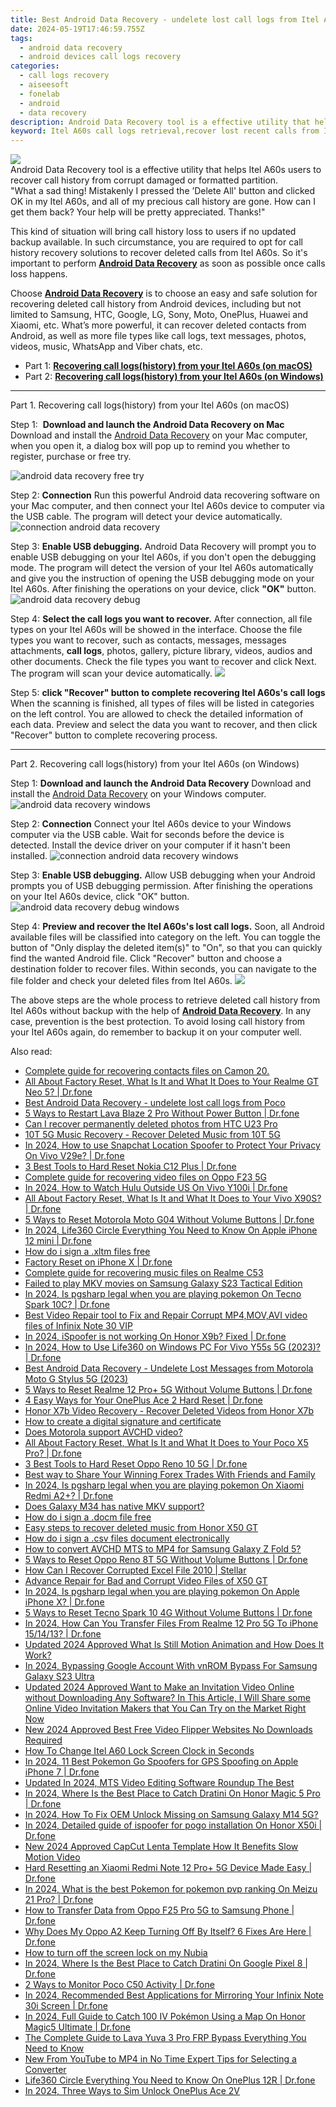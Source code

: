 ```yaml
---
title: Best Android Data Recovery - undelete lost call logs from Itel A60s
date: 2024-05-19T17:46:59.755Z
tags: 
  - android data recovery
  - android devices call logs recovery
categories: 
  - call logs recovery
  - aiseesoft
  - fonelab
  - android
  - data recovery
description: Android Data Recovery tool is a effective utility that helps Itel A60s users to recover call history from corrupt damaged or formatted partition.
keyword: Itel A60s call logs retrieval,recover lost recent calls from Itel A60s,restore deleted call history on Itel A60s,save erased call logs on Itel A60s,Regain missing call history on Itel A60s,unerase call numbers from Itel A60s,deletes call history of Itel A60s,how to retrieve deleted call history from my Itel A60s,how to restore your files from Itel A60s,Itel A60s retrieve deleted call history,recover call history from Itel A60s,does the Itel A60s have a backup for deleted call history
---
```


<img src="https://img0mobiles.techidaily.com/images/best-assets/devices/itel/itel-a60s/3.jpg" class="atpl-imgstyle"  />

<div class="atpl-content atpl-for-fonelab-android recover-call-logs">

<div class="atpl-post-description-part-1">
Android Data Recovery tool is a effective utility that helps Itel A60s users to recover call history from corrupt damaged or formatted partition.
</div>



<div class="atpl-post-description-part-2">
<div class="tpl-content-sub-paragraph-question">
    "What a sad thing! Mistakenly I pressed the ’Delete All' button and clicked OK in my Itel A60s, and all of my precious call history are gone. How can I get them back? Your help will be pretty appreciated. Thanks!"
</div>
<div class="tpl-content-sub-paragraph-content">
  <p>
    This kind of situation will bring call history loss to users if no updated backup available. In such circumstance, you are required to opt for call history recovery solutions to recover deleted calls from Itel A60s. So it's important to perform <a href="https://tools.techidaily.com/aiseesoft-android-data-recovery/" ><strong>Android Data Recovery</strong></a> as soon as possible once calls loss happens.
  </p>
</div>
</div>

<div class="atpl-post-description-part-3">
<div class="tpl-content-sub-paragraph-normal">
    <p>
        Choose <a href="https://tools.techidaily.com/aiseesoft-android-data-recovery/" ><strong>Android Data Recovery</strong></a> is to choose an easy and safe solution for recovering deleted call history from Android devices, including but not limited to Samsung, HTC, Google, LG, Sony, Moto, OnePlus, Huawei and Xiaomi, etc. What’s more powerful, it can recover deleted contacts from Android, as well as more file types like call logs, text messages, photos, videos, music, WhatsApp and Viber chats, etc.
    </p>
</div>
</div>

<ul>
  <li>Part 1: <strong><a href="#p1"> Recovering call logs(history) from your Itel A60s  (on macOS)</a></strong></li>
  <li>Part 2: <strong><a href="#p2"> Recovering call logs(history) from your Itel A60s  (on Windows)</a></strong></li>
</ul>


<!-- Part 1 -->
<a id="p1" name="p1" ></a><hr>

<div>
  <span class="atpl-step-part-style">Part 1. Recovering call logs(history) from your Itel A60s (on macOS)</span>
</div>

<span class="atpl-stepstyle-a"><span>Step 1: </span></span> <strong>Download and launch the Android Data Recovery on Mac</strong>
Download and install the <a href="https://tools.techidaily.com/aiseesoft-android-data-recovery/" >Android Data Recovery</a> on your Mac computer, when you open it, a dialog box will pop up to remind you whether to register, purchase or free try.

<img src="https://tools.techidaily.com/images/apps/aiseesoft/android-data-recovery/mac-free-try.png" class="atpl-imgstyle" alt="android data recovery free try" />

<span class="atpl-stepstyle-a"><span>Step 2: </span></span> <strong>Connection</strong>
Run this powerful Android data recovering software on your Mac computer, and then connect your Itel A60s device to computer via the USB cable. The program will detect your device automatically.
<img src="https://tools.techidaily.com/images/apps/aiseesoft/android-data-recovery/mac-connection-interface.jpg" class="atpl-imgstyle" alt="connection android data recovery" />

<span class="atpl-stepstyle-a"><span>Step 3: </span></span> <strong>Enable USB debugging.</strong>
Android Data Recovery will prompt you to enable USB debugging on your Itel A60s, if you don't open the debugging mode. The program will detect the version of your Itel A60s automatically and give you the instruction of opening the USB debugging mode on your Itel A60s. After finishing the operations on your device, click <strong>"OK"</strong> button.
<img src="https://tools.techidaily.com/images/apps/aiseesoft/android-data-recovery/mac-android-usb-debug.jpg"  class="atpl-imgstyle" alt="android data recovery debug" />

<span class="atpl-stepstyle-a"><span>Step 4: </span></span> <strong>Select the call logs you want to recover.</strong>
After connection, all file types on your Itel A60s will be showed in the interface. Choose the file types you want to recover, such as contacts, messages, messages attachments, <b>call logs</b>, photos, gallery, picture library, videos, audios and other documents. Check the file types you want to recover and click Next. The program will scan your device automatically.
<img src="https://tools.techidaily.com/images/apps/aiseesoft/android-data-recovery/mac-choose-type-call-logs.jpg" class="atpl-imgstyle"  />

<span class="atpl-stepstyle-a"><span>Step 5: </span></span> <strong>click "Recover" button to  complete recovering Itel A60s's call logs</strong>
When the scanning is finished, all types of files will be listed in categories on the left control. You are allowed to check the detailed information of each data. Preview and select the data you want to recover, and then click "Recover" button to complete recovering process.


<a id="p2" name="p2"></a><hr>

<!-- Part 2 -->
<div>
  <span class="atpl-step-part-style">Part 2. Recovering call logs(history) from your Itel A60s (on Windows)</span>
</div>

<span class="atpl-stepstyle-a"><span>Step 1: </span></span> <strong>Download and launch the Android Data Recovery</strong>
Download and install the <a href="https://tools.techidaily.com/aiseesoft-android-data-recovery/" >Android Data Recovery</a> on your Windows computer.
<img src="https://tools.techidaily.com/images/apps/aiseesoft/android-data-recovery/win-start-interface.png"  class="atpl-imgstyle" alt="android data recovery windows" />

<span class="atpl-stepstyle-a"><span>Step 2: </span></span> <strong>Connection</strong>
Connect your Itel A60s device to your Windows computer via the USB cable. Wait for seconds before the device is detected. Install the device driver on your computer if it hasn't been installed.
<img src="https://tools.techidaily.com/images/apps/aiseesoft/android-data-recovery/win-connection-interface.png" class="atpl-imgstyle" alt="connection android data recovery windows" />

<span class="atpl-stepstyle-a"><span>Step 3: </span></span> <strong>Enable USB debugging.</strong>
Allow USB debugging when your Android prompts you of USB debugging permission. After finishing the operations on your Itel A60s device, click "OK" button.
<img src="https://tools.techidaily.com/images/apps/aiseesoft/android-data-recovery/win-android-usb-debug.png" class="atpl-imgstyle" alt="android data recovery debug windows" />

<span class="atpl-stepstyle-a"><span>Step 4: </span></span> <strong>Preview and recover the Itel A60s's lost call logs.</strong>
Soon, all Android available files will be classified into category on the left. You can toggle the button of "Only display the deleted item(s)" to "On", so that you can quickly find the wanted Android file. Click "Recover" button and choose a destination folder to recover files. Within seconds, you can navigate to the file folder and check your deleted files from Itel A60s.
<img src="https://tools.techidaily.com/images/apps/aiseesoft/android-data-recovery/win-recover-call-logs.png" class="atpl-imgstyle"  />

<div class="atpl-post-description-part-4">
<div class="tpl-content-sub-paragraph-normal">
    <p>
        The above steps are the whole process to retrieve deleted call history from Itel A60s without backup with the help of <a href="https://tools.techidaily.com/aiseesoft-android-data-recovery/" ><strong>Android Data Recovery</strong></a>. In any case, prevention is the best protection. To avoid losing call history from your Itel A60s again, do remember to backup it on your computer well.
    </p>
</div>
</div>

<ins class="adsbygoogle"
     style="display:block"
     data-ad-client="ca-pub-7571918770474297"
     data-ad-slot="8358498916"
     data-ad-format="auto"
     data-full-width-responsive="true"></ins>



</div>
<ins class="adsbygoogle"
    style="display:block"
    data-ad-format="autorelaxed"
    data-ad-client="ca-pub-7571918770474297"
    data-ad-slot="1223367746"></ins>

<span class="atpl-alsoreadstyle">Also read:</span>
<div><ul>
<li><a href="https://phone-solutions.techidaily.com/complete-guide-for-recovering-contacts-files-on-camon-20-by-fonelab-android-recover-contacts/"><u>Complete guide for recovering contacts files on Camon 20.</u></a></li>
<li><a href="https://phone-solutions.techidaily.com/all-about-factory-reset-what-is-it-and-what-it-does-to-your-realme-gt-neo-5-drfone-by-drfone-reset-android-reset-android/"><u>All About Factory Reset, What Is It and What It Does to Your Realme GT Neo 5? | Dr.fone</u></a></li>
<li><a href="https://phone-solutions.techidaily.com/best-android-data-recovery-undelete-lost-call-logs-from-poco-by-fonelab-android-recover-call-logs/"><u>Best Android Data Recovery - undelete lost call logs from Poco</u></a></li>
<li><a href="https://phone-solutions.techidaily.com/5-ways-to-restart-lava-blaze-2-pro-without-power-button-drfone-by-drfone-reset-android-reset-android/"><u>5 Ways to Restart Lava Blaze 2 Pro Without Power Button | Dr.fone</u></a></li>
<li><a href="https://phone-solutions.techidaily.com/can-i-recover-permanently-deleted-photos-from-htc-u23-pro-by-stellar-photo-recovery-android-mobile-photo-recover/"><u>Can I recover permanently deleted photos from HTC U23 Pro</u></a></li>
<li><a href="https://phone-solutions.techidaily.com/10t-5g-music-recovery-recover-deleted-music-from-10t-5g-by-fonelab-android-recover-music/"><u>10T 5G Music Recovery - Recover Deleted Music from 10T 5G</u></a></li>
<li><a href="https://phone-solutions.techidaily.com/in-2024-how-to-use-snapchat-location-spoofer-to-protect-your-privacy-on-vivo-v29e-drfone-by-drfone-virtual-android/"><u>In 2024, How to use Snapchat Location Spoofer to Protect Your Privacy On Vivo V29e? | Dr.fone</u></a></li>
<li><a href="https://phone-solutions.techidaily.com/3-best-tools-to-hard-reset-nokia-c12-plus-drfone-by-drfone-reset-android-reset-android/"><u>3 Best Tools to Hard Reset Nokia C12 Plus | Dr.fone</u></a></li>
<li><a href="https://phone-solutions.techidaily.com/complete-guide-for-recovering-video-files-on-oppo-f23-5g-by-fonelab-android-recover-video/"><u>Complete guide for recovering video files on Oppo F23 5G</u></a></li>
<li><a href="https://phone-solutions.techidaily.com/in-2024-how-to-watch-hulu-outside-us-on-vivo-y100i-drfone-by-drfone-virtual-android/"><u>In 2024, How to Watch Hulu Outside US On Vivo Y100i | Dr.fone</u></a></li>
<li><a href="https://phone-solutions.techidaily.com/all-about-factory-reset-what-is-it-and-what-it-does-to-your-vivo-x90s-drfone-by-drfone-reset-android-reset-android/"><u>All About Factory Reset, What Is It and What It Does to Your Vivo X90S? | Dr.fone</u></a></li>
<li><a href="https://phone-solutions.techidaily.com/5-ways-to-reset-motorola-moto-g04-without-volume-buttons-drfone-by-drfone-reset-android-reset-android/"><u>5 Ways to Reset Motorola Moto G04 Without Volume Buttons | Dr.fone</u></a></li>
<li><a href="https://phone-solutions.techidaily.com/in-2024-life360-circle-everything-you-need-to-know-on-apple-iphone-12-mini-drfone-by-drfone-virtual-ios/"><u>In 2024, Life360 Circle Everything You Need to Know On Apple iPhone 12 mini | Dr.fone</u></a></li>
<li><a href="https://phone-solutions.techidaily.com/how-do-i-sign-a-xltm-files-free-by-ldigisigner-sign-a-excel-sign-a-excel/"><u>How do i sign a .xltm files free</u></a></li>
<li><a href="https://phone-solutions.techidaily.com/factory-reset-on-iphone-x-drfone-by-drfone-ios-system-repair-ios-system-repair/"><u>Factory Reset on iPhone X | Dr.fone</u></a></li>
<li><a href="https://phone-solutions.techidaily.com/complete-guide-for-recovering-music-files-on-realme-c53-by-fonelab-android-recover-music/"><u>Complete guide for recovering music files on Realme C53</u></a></li>
<li><a href="https://phone-solutions.techidaily.com/failed-to-play-mkv-movies-on-samsung-galaxy-s23-tactical-edition-by-aiseesoft-video-converter-play-mkv-on-android/"><u>Failed to play MKV movies on Samsung Galaxy S23 Tactical Edition</u></a></li>
<li><a href="https://phone-solutions.techidaily.com/in-2024-is-pgsharp-legal-when-you-are-playing-pokemon-on-tecno-spark-10c-drfone-by-drfone-virtual-android/"><u>In 2024, Is pgsharp legal when you are playing pokemon On Tecno Spark 10C? | Dr.fone</u></a></li>
<li><a href="https://phone-solutions.techidaily.com/best-video-repair-tool-to-fix-and-repair-corrupt-mp4-mov-avi-video-files-of-infinix-note-30-vip-by-stellar-video-repair-mobile-video-repair/"><u>Best Video Repair tool to Fix and Repair Corrupt MP4,MOV,AVI video files of Infinix Note 30 VIP</u></a></li>
<li><a href="https://phone-solutions.techidaily.com/in-2024-ispoofer-is-not-working-on-honor-x9b-fixed-drfone-by-drfone-virtual-android/"><u>In 2024, iSpoofer is not working On Honor X9b? Fixed | Dr.fone</u></a></li>
<li><a href="https://phone-solutions.techidaily.com/in-2024-how-to-use-life360-on-windows-pc-for-vivo-y55s-5g-2023-drfone-by-drfone-virtual-android/"><u>In 2024, How to Use Life360 on Windows PC For Vivo Y55s 5G (2023)? | Dr.fone</u></a></li>
<li><a href="https://phone-solutions.techidaily.com/best-android-data-recovery-undelete-lost-messages-from-motorola-moto-g-stylus-5g-2023-by-fonelab-android-recover-messages/"><u>Best Android Data Recovery - Undelete Lost Messages from Motorola Moto G Stylus 5G (2023)</u></a></li>
<li><a href="https://phone-solutions.techidaily.com/5-ways-to-reset-realme-12-proplus-5g-without-volume-buttons-drfone-by-drfone-reset-android-reset-android/"><u>5 Ways to Reset Realme 12 Pro+ 5G Without Volume Buttons | Dr.fone</u></a></li>
<li><a href="https://phone-solutions.techidaily.com/4-easy-ways-for-your-oneplus-ace-2-hard-reset-drfone-by-drfone-reset-android-reset-android/"><u>4 Easy Ways for Your OnePlus Ace 2 Hard Reset | Dr.fone</u></a></li>
<li><a href="https://phone-solutions.techidaily.com/honor-x7b-video-recovery-recover-deleted-videos-from-honor-x7b-by-fonelab-android-recover-video/"><u>Honor X7b Video Recovery - Recover Deleted Videos from Honor X7b</u></a></li>
<li><a href="https://phone-solutions.techidaily.com/how-to-create-a-digital-signature-and-certificate-by-ldigisigner-sign-a-pdf-sign-a-pdf/"><u>How to create a digital signature and certificate</u></a></li>
<li><a href="https://phone-solutions.techidaily.com/does-motorola-support-avchd-video-by-aiseesoft-video-converter-play-mts-on-android/"><u>Does Motorola  support AVCHD video?</u></a></li>
<li><a href="https://phone-solutions.techidaily.com/all-about-factory-reset-what-is-it-and-what-it-does-to-your-poco-x5-pro-drfone-by-drfone-reset-android-reset-android/"><u>All About Factory Reset, What Is It and What It Does to Your Poco X5 Pro? | Dr.fone</u></a></li>
<li><a href="https://phone-solutions.techidaily.com/3-best-tools-to-hard-reset-oppo-reno-10-5g-drfone-by-drfone-reset-android-reset-android/"><u>3 Best Tools to Hard Reset Oppo Reno 10 5G | Dr.fone</u></a></li>
<li><a href="https://phone-solutions.techidaily.com/best-way-to-share-your-winning-forex-trades-with-friends-and-family-by-mt4copier-guide/"><u>Best way to Share Your Winning Forex Trades With Friends and Family</u></a></li>
<li><a href="https://phone-solutions.techidaily.com/in-2024-is-pgsharp-legal-when-you-are-playing-pokemon-on-xiaomi-redmi-a2plus-drfone-by-drfone-virtual-android/"><u>In 2024, Is pgsharp legal when you are playing pokemon On Xiaomi Redmi A2+? | Dr.fone</u></a></li>
<li><a href="https://phone-solutions.techidaily.com/does-galaxy-m34-has-native-mkv-support-by-aiseesoft-video-converter-play-mkv-on-android/"><u>Does Galaxy M34 has native MKV support?</u></a></li>
<li><a href="https://phone-solutions.techidaily.com/how-do-i-sign-a-docm-file-free-by-ldigisigner-sign-a-word-sign-a-word/"><u>How do i sign a .docm file free</u></a></li>
<li><a href="https://phone-solutions.techidaily.com/easy-steps-to-recover-deleted-music-from-honor-x50-gt-by-fonelab-android-recover-music/"><u>Easy steps to recover deleted music from Honor X50 GT</u></a></li>
<li><a href="https://phone-solutions.techidaily.com/how-do-i-sign-a-csv-files-document-electronically-by-ldigisigner-sign-a-excel-sign-a-excel/"><u>How do i sign a .csv files document electronically</u></a></li>
<li><a href="https://phone-solutions.techidaily.com/how-to-convert-avchd-mts-to-mp4-for-samsung-galaxy-z-fold-5-by-aiseesoft-video-converter-play-mts-on-android/"><u>How to convert AVCHD MTS to MP4 for Samsung Galaxy Z Fold 5?</u></a></li>
<li><a href="https://phone-solutions.techidaily.com/5-ways-to-reset-oppo-reno-8t-5g-without-volume-buttons-drfone-by-drfone-reset-android-reset-android/"><u>5 Ways to Reset Oppo Reno 8T 5G Without Volume Buttons | Dr.fone</u></a></li>
<li><a href="https://phone-solutions.techidaily.com/how-can-i-recover-corrupted-excel-file-2010-stellar-by-stellar-guide/"><u>How Can I Recover Corrupted Excel File 2010 | Stellar</u></a></li>
<li><a href="https://phone-solutions.techidaily.com/advance-repair-for-bad-and-corrupt-video-files-of-x50-gt-by-stellar-video-repair-mobile-video-repair/"><u>Advance Repair for Bad and Corrupt Video Files of X50 GT</u></a></li>
<li><a href="https://phone-solutions.techidaily.com/in-2024-is-pgsharp-legal-when-you-are-playing-pokemon-on-apple-iphone-x-drfone-by-drfone-virtual-ios/"><u>In 2024, Is pgsharp legal when you are playing pokemon On Apple iPhone X? | Dr.fone</u></a></li>
<li><a href="https://phone-solutions.techidaily.com/5-ways-to-reset-tecno-spark-10-4g-without-volume-buttons-drfone-by-drfone-reset-android-reset-android/"><u>5 Ways to Reset Tecno Spark 10 4G Without Volume Buttons | Dr.fone</u></a></li>
<li><a href="https://android-transfer.techidaily.com/in-2024-how-can-you-transfer-files-from-realme-12-pro-5g-to-iphone-151413-drfone-by-drfone-transfer-from-android-transfer-from-android/"><u>In 2024, How Can You Transfer Files From Realme 12 Pro 5G To iPhone 15/14/13? | Dr.fone</u></a></li>
<li><a href="https://animation-videos.techidaily.com/updated-2024-approved-what-is-still-motion-animation-and-how-does-it-work/"><u>Updated 2024 Approved What Is Still Motion Animation and How Does It Work?</u></a></li>
<li><a href="https://android-unlock.techidaily.com/in-2024-bypassing-google-account-with-vnrom-bypass-for-samsung-galaxy-s23-ultra-by-drfone-android/"><u>In 2024, Bypassing Google Account With vnROM Bypass For Samsung Galaxy S23 Ultra</u></a></li>
<li><a href="https://ai-video-apps.techidaily.com/updated-2024-approved-want-to-make-an-invitation-video-online-without-downloading-any-software-in-this-article-i-will-share-some-online-video-invitation-mak/"><u>Updated 2024 Approved Want to Make an Invitation Video Online without Downloading Any Software? In This Article, I Will Share some Online Video Invitation Makers that You Can Try on the Market Right Now</u></a></li>
<li><a href="https://ai-video-apps.techidaily.com/new-2024-approved-best-free-video-flipper-websites-no-downloads-required/"><u>New 2024 Approved Best Free Video Flipper Websites No Downloads Required</u></a></li>
<li><a href="https://unlock-android.techidaily.com/how-to-change-itel-a60-lock-screen-clock-in-seconds-by-drfone-android/"><u>How To Change Itel A60 Lock Screen Clock in Seconds</u></a></li>
<li><a href="https://ios-pokemon-go.techidaily.com/in-2024-11-best-pokemon-go-spoofers-for-gps-spoofing-on-apple-iphone-7-drfone-by-drfone-virtual-ios/"><u>In 2024, 11 Best Pokemon Go Spoofers for GPS Spoofing on Apple iPhone 7 | Dr.fone</u></a></li>
<li><a href="https://ai-video-apps.techidaily.com/updated-in-2024-mts-video-editing-software-roundup-the-best/"><u>Updated In 2024, MTS Video Editing Software Roundup The Best</u></a></li>
<li><a href="https://pokemon-go-android.techidaily.com/in-2024-where-is-the-best-place-to-catch-dratini-on-honor-magic-5-pro-drfone-by-drfone-virtual-android/"><u>In 2024, Where Is the Best Place to Catch Dratini On Honor Magic 5 Pro | Dr.fone</u></a></li>
<li><a href="https://android-unlock.techidaily.com/in-2024-how-to-fix-oem-unlock-missing-on-samsung-galaxy-m14-5g-by-drfone-android/"><u>In 2024, How To Fix OEM Unlock Missing on Samsung Galaxy M14 5G?</u></a></li>
<li><a href="https://pokemon-go-android.techidaily.com/in-2024-detailed-guide-of-ispoofer-for-pogo-installation-on-honor-x50i-drfone-by-drfone-virtual-android/"><u>In 2024, Detailed guide of ispoofer for pogo installation On Honor X50i | Dr.fone</u></a></li>
<li><a href="https://ai-editing-video.techidaily.com/new-2024-approved-capcut-lenta-template-how-it-benefits-slow-motion-video/"><u>New 2024 Approved CapCut Lenta Template How It Benefits Slow Motion Video</u></a></li>
<li><a href="https://techidaily.com/hard-resetting-an-xiaomi-redmi-note-12-proplus-5g-device-made-easy-drfone-by-drfone-reset-android-reset-android/"><u>Hard Resetting an Xiaomi Redmi Note 12 Pro+ 5G Device Made Easy | Dr.fone</u></a></li>
<li><a href="https://android-pokemon-go.techidaily.com/in-2024-what-is-the-best-pokemon-for-pokemon-pvp-ranking-on-meizu-21-pro-drfone-by-drfone-virtual-android/"><u>In 2024, What is the best Pokemon for pokemon pvp ranking On Meizu 21 Pro? | Dr.fone</u></a></li>
<li><a href="https://android-transfer.techidaily.com/how-to-transfer-data-from-oppo-f25-pro-5g-to-samsung-phone-drfone-by-drfone-transfer-from-android-transfer-from-android/"><u>How to Transfer Data from Oppo F25 Pro 5G to Samsung Phone | Dr.fone</u></a></li>
<li><a href="https://howto.techidaily.com/why-does-my-oppo-a2-keep-turning-off-by-itself-6-fixes-are-here-drfone-by-drfone-fix-android-problems-fix-android-problems/"><u>Why Does My Oppo A2 Keep Turning Off By Itself? 6 Fixes Are Here | Dr.fone</u></a></li>
<li><a href="https://review-topics.techidaily.com/how-to-turn-off-the-screen-lock-on-my-nubia-by-drfone-android-unlock-android-unlock/"><u>How to turn off the screen lock on my Nubia</u></a></li>
<li><a href="https://pokemon-go-android.techidaily.com/in-2024-where-is-the-best-place-to-catch-dratini-on-google-pixel-8-drfone-by-drfone-virtual-android/"><u>In 2024, Where Is the Best Place to Catch Dratini On Google Pixel 8 | Dr.fone</u></a></li>
<li><a href="https://android-location-track.techidaily.com/2-ways-to-monitor-poco-c50-activity-drfone-by-drfone-virtual-android/"><u>2 Ways to Monitor Poco C50 Activity | Dr.fone</u></a></li>
<li><a href="https://screen-mirror.techidaily.com/in-2024-recommended-best-applications-for-mirroring-your-infinix-note-30i-screen-drfone-by-drfone-android/"><u>In 2024, Recommended Best Applications for Mirroring Your Infinix Note 30i Screen | Dr.fone</u></a></li>
<li><a href="https://pokemon-go-android.techidaily.com/in-2024-full-guide-to-catch-100-iv-pokemon-using-a-map-on-honor-magic5-ultimate-drfone-by-drfone-virtual-android/"><u>In 2024, Full Guide to Catch 100 IV Pokémon Using a Map On Honor Magic5 Ultimate | Dr.fone</u></a></li>
<li><a href="https://android-frp.techidaily.com/the-complete-guide-to-lava-yuva-3-pro-frp-bypass-everything-you-need-to-know-by-drfone-android/"><u>The Complete Guide to Lava Yuva 3 Pro FRP Bypass Everything You Need to Know</u></a></li>
<li><a href="https://ai-vdieo-software.techidaily.com/new-from-youtube-to-mp4-in-no-time-expert-tips-for-selecting-a-converter/"><u>New From YouTube to MP4 in No Time Expert Tips for Selecting a Converter</u></a></li>
<li><a href="https://fake-location.techidaily.com/life360-circle-everything-you-need-to-know-on-oneplus-12r-drfone-by-drfone-virtual-android/"><u>Life360 Circle Everything You Need to Know On OnePlus 12R | Dr.fone</u></a></li>
<li><a href="https://sim-unlock.techidaily.com/in-2024-three-ways-to-sim-unlock-oneplus-ace-2v-by-drfone-android/"><u>In 2024, Three Ways to Sim Unlock OnePlus Ace 2V</u></a></li>
</ul></div>


